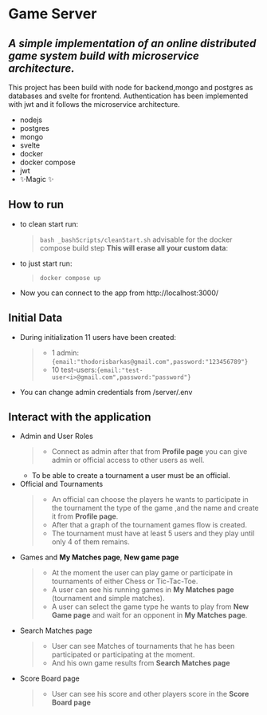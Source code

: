 # Game Server

## _A simple implementation of an online distributed game system build with microservice architecture._

This project has been build with node for backend,mongo and postgres as databases and svelte for frontend.
Authentication has been implemented with jwt and it follows the microservice architecture.

- nodejs
- postgres
- mongo
- svelte
- docker
- docker compose
- jwt
- ✨Magic ✨

## How to run

- to clean start run:
  > `bash _bashScripts/cleanStart.sh`
  > advisable for the docker compose build step
  > **This will erase all your custom data**:
- to just start run:
  > `docker compose up`
- Now you can connect to the app from http://localhost:3000/

## Initial Data

- During initialization 11 users have been created:
  > - 1 admin:`{email:"thodorisbarkas@gmail.com",password:"123456789"}`
  > - 10 test-users:`{email:"test-user<i>@gmail.com",password:"password"}`
- You can change admin credentials from /server/.env

## Interact with the application

- Admin and User Roles
  > - Connect as admin after that from **Profile page** you can give admin or official access to other users as well.
  - To be able to create a tournament a user must be an official.
- Official and Tournaments
  > - An official can choose the players he wants to participate in the tournament the type of the game ,and the name and create it from **Profile page**.
  > - After that a graph of the tournament games flow is created.
  > - The tournament must have at least 5 users and they play until only 4 of them remains.
- Games and **My Matches page**, **New game page**
  > - At the moment the user can play game or participate in tournaments of either Chess or Tic-Tac-Toe.
  > - A user can see his running games in **My Matches page** (tournament and simple matches).
  > - A user can select the game type he wants to play from **New Game page** and wait for an opponent in **My Matches page**.
- Search Matches page
  > - User can see Matches of tournaments that he has been participated or participating at the moment.
  > - And his own game results from **Search Matches page**
- Score Board page
  > - User can see his score and other players score in the **Score Board page**

